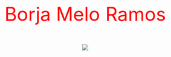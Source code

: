 <center> 
<p style="color:red; font-size:50px">Borja Melo Ramos </p> 
<img src="https://media.giphy.com/media/1MTLxzwvOnvmE/giphy.gif"> 
</center>

